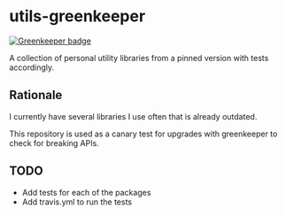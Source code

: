 # utils-greenkeeper

[![Greenkeeper badge](https://badges.greenkeeper.io/CExBBartolome/utils-greenkeeper.svg)](https://greenkeeper.io/)

A collection of personal utility libraries from a pinned version with tests accordingly.

## Rationale

I currently have several libraries I use often that is already outdated.

This repository is used as a canary test for upgrades with greenkeeper to check for breaking APIs.

## TODO

- Add tests for each of the packages
- Add travis.yml to run the tests
